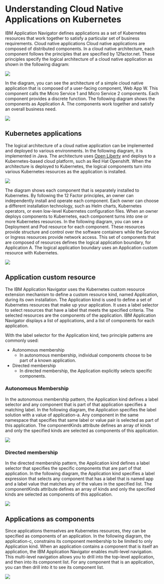 # Understanding Cloud Native Applications on Kubernetes

IBM Application Navigator defines applications as a set of Kubernetes resources that work together to satisfy a particular 
set of business requirements. Cloud native applications Cloud native applications are composed of distributed components. 
In a cloud native architecture, each component follows the principles that are specified by 12factor.net. These principles 
specify the logical architecture of a cloud native application as shown in the following diagram:

![](https://github.com/IBM/appnav/blob/master/images/cloudnative.1.png)
 
In the diagram, you can see the architecture of a simple cloud native application that is composed of a user-facing component,
Web App W. This component calls the Micro Service 1 and Micro Service 2 components. Each component provides a discrete 
function. The following diagram shows the components as Application A. The components work together and satisfy an overall 
business need.

![](https://github.com/IBM/appnav/blob/master/images/cloudnative.2.png)
 
## Kubernetes applications

The logical architecture of a cloud native application can be implemented and deployed to various environments. In the 
following diagram, it is implemented in Java. The architecture uses [Open Liberty](https://openliberty.io/) and deploys to a Kubernetes-based
cloud platform, such as Red Hat Openshift. When the architecture is deployed to Kubernetes, the logical
components turn into various Kubernetes resources as the application is installed.

![](https://github.com/IBM/appnav/blob/master/images/cloudnative.3.png)
 
The diagram shows each component that is separately installed to Kubernetes. By following the 12 Factor principles, an owner 
can independently install and operate each component. Each owner can choose a different installation technology, such as Helm 
charts, Kubernetes operators, or even low-level Kubernetes configuration files. When an owner deploys components to Kubernetes, each component turns into one or more Kubernetes resources.
In the following diagram, you can see a Deployment and Pod resource for each component. These resources provide structure and
control over the software containers while the Service or Ingress resources provide network access. This set of components that are composed of resources defines the logical application boundary, for Application A. The logical application boundary uses an Application custom resource with Kubernetes.


![](https://github.com/IBM/appnav/blob/master/images/cloudnative.4.png)
 
## Application custom resource

The IBM Application Navigator uses the Kubernetes custom resource extension mechanism to define a custom resource kind, 
named Application, during its own installation. The Application kind is used to define a set of Kubernetes resources that 
make up your application. It uses a label selector to select resources that have a label that meets the specified criteria. 
The selected resources are the components of the application. IBM Application Navigator displays a list of applications, 
and a list of components for each application.

With the label selector for the Application kind, two principle patterns are commonly used:
- Autonomous membership
  - In autonomous membership, individual components choose to be part of a known application.
- Directed membership
  - In directed membership, the Application explicitly selects specific components.

### Autonomous Membership

In the autonomous membership pattern, the Application kind defines a label selector and any component that is part of that 
application specifies a matching label. In the following diagram, the Application specifies the label solution with a value 
of application-a. Any component in the same namespace that specifies that same label or value pair is selected as part of 
this application. The componentKinds attribute defines an array of kinds and only the specified kinds are selected as 
components of this application.


![](https://github.com/IBM/appnav/blob/master/images/cloudnative.5.png)
 
### Directed membership

In the directed membership pattern, the Application kind defines a label selector that specifies the specific components 
that are part of that application. In the following diagram, the Application kind specifies a label expression that selects
any component that has a label that is named app and a label value that matches any of the values in the specified list. The 
componentKinds attribute defines an array of kinds and only the specified kinds are selected as components of this 
application.

![](https://github.com/IBM/appnav/blob/master/images/cloudnative.6.png)
 
## Applications as components

Since applications themselves are Kubernetes resources, they can be specified as components of an application. In the 
following diagram, the application-c, constrains its component membership to be limited to only Application kind. When an 
application contains a component that is itself an application, the IBM Application Navigator enables multi-level navigation. 
This multi-level navigation allows you to drill into the top-level application, and then into its component list. For any 
component that is an application, you can then drill into it to see its component list.

![](https://github.com/IBM/appnav/blob/master/images/cloudnative.7.png)
